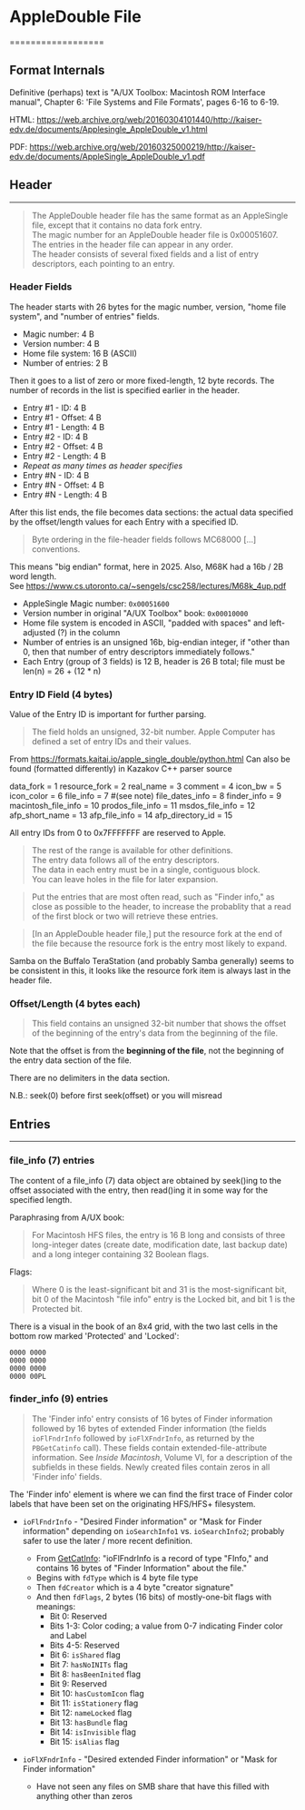 # AppleDouble File 
==================

## Format Internals

Definitive (perhaps) text is "A/UX Toolbox: Macintosh ROM Interface manual",
Chapter 6: 'File Systems and File Formats', pages 6-16 to 6-19.

HTML:
https://web.archive.org/web/20160304101440/http://kaiser-edv.de/documents/Applesingle_AppleDouble_v1.html

PDF:
https://web.archive.org/web/20160325000219/http://kaiser-edv.de/documents/AppleSingle_AppleDouble_v1.pdf


## Header
---------

> The AppleDouble header file has the same format as an AppleSingle file, except that it contains no data fork entry.   
> The magic number for an AppleDouble header file is 0x00051607.   
> The entries in the header file can appear in any order.    
> The header consists of several fixed fields and a list of entry descriptors, each pointing to an entry.

### Header Fields

The header starts with 26 bytes for the magic number, version, "home file system",
and "number of entries" fields.

* Magic number:        4 B
* Version number:      4 B
* Home file system:   16 B (ASCII)
* Number of entries:   2 B

Then it goes to a list of zero or more fixed-length, 12 byte records.
The number of records in the list is specified earlier in the header.

* Entry #1 - ID:       4 B
* Entry #1 - Offset:   4 B 
* Entry #1 - Length:   4 B
* Entry #2 - ID:       4 B
* Entry #2 - Offset:   4 B 
* Entry #2 - Length:   4 B
* _Repeat as many times as header specifies_
* Entry #N - ID:       4 B
* Entry #N - Offset:   4 B 
* Entry #N - Length:   4 B

After this list ends, the file becomes data sections: the actual data specified by
the offset/length values for each Entry with a specified ID.

> Byte ordering in the file-header fields follows MC68000 [...] conventions.

This means "big endian" format, here in 2025.
Also, M68K had a 16b / 2B word length.   
See https://www.cs.utoronto.ca/~sengels/csc258/lectures/M68k_4up.pdf

* AppleSingle Magic number: `0x00051600`
* Version number in original "A/UX Toolbox" book: `0x00010000`
* Home file system is encoded in ASCII, "padded with spaces" and left-adjusted (?) in the column
* Number of entries is an unsigned 16b, big-endian integer, if "other than 0, then that number of entry descriptors immediately follows."
* Each Entry (group of 3 fields) is 12 B, header is 26 B total; file must be len(n) = 26 + (12 * n)


### Entry ID Field (4 bytes)

Value of the Entry ID is important for further parsing.

> The field holds an unsigned, 32-bit number.
> Apple Computer has defined a set of entry IDs and their values.

From https://formats.kaitai.io/apple_single_double/python.html
Can also be found (formatted differently) in Kazakov C++ parser source

data_fork = 1
resource_fork = 2
real_name = 3
comment = 4
icon_bw = 5
icon_color = 6
file_info = 7   #(see note)
file_dates_info = 8
finder_info = 9
macintosh_file_info = 10
prodos_file_info = 11
msdos_file_info = 12
afp_short_name = 13
afp_file_info = 14
afp_directory_id = 15

All entry IDs from 0 to 0x7FFFFFFF are reserved to Apple.

> The rest of the range is available for other definitions.   
> The entry data follows all of the entry descriptors.   
> The data in each entry must be in a single, contiguous block.   
> You can leave holes in the file for later expansion.   

> Put the entries that are most often read, such as "Finder info," as close as possible to the header,
> to increase the probablity that a read of the first block or two will retrieve these entries.

> [In an AppleDouble header file,] put the resource fork at the end of the file because the resource fork is the entry most likely to expand.

Samba on the Buffalo TeraStation (and probably Samba generally) seems to be consistent in this,
it looks like the resource fork item is always last in the header file.


### Offset/Length (4 bytes each)

> This field contains an unsigned 32-bit number 
> that shows the offset of the beginning of the entry's data 
> from the beginning of the file.

Note that the offset is from the **beginning of the file**,
not the beginning of the entry data section of the file.  

There are no delimiters in the data section.

N.B.: seek(0) before first seek(offset) or you will misread


## Entries
----------

### file_info (7) entries

The content of a file_info (7) data object are obtained by seek()ing
to the offset associated with the entry, then read()ing it in some way
for the specified length.

Paraphrasing from A/UX book:

> For Macintosh HFS files, the entry is 16 B long and consists of
> three long-integer dates (create date, modification date, last backup date)
> and a long integer containing 32 Boolean flags.

Flags:

> Where 0 is the least-significant bit and 31 is the most-significant bit,
> bit 0 of the Macintosh "file info" entry is the Locked bit, and 
> bit 1 is the Protected bit.

There is a visual in the book of an 8x4 grid, with the two last cells in the bottom row
marked 'Protected' and 'Locked':

    0000 0000
    0000 0000
    0000 0000
    0000 00PL


### finder_info (9) entries

> The 'Finder info' entry consists of 16 bytes of Finder information followed by 16
> bytes of extended Finder information (the fields `ioFlFndrInfo` followed by 
> `ioFlXFndrInfo`, as returned by the `PBGetCatinfo` call). These fields contain
> extended-file-attribute information.  See _Inside Macintosh_, Volume VI, for a 
> description of the subfields in these fields. 
> Newly created files contain zeros in all 'Finder info' fields.

The 'Finder info' element is where we can find the first trace of Finder color labels
that have been set on the originating HFS/HFS+ filesystem.

* `ioFlFndrInfo` - "Desired Finder information" or "Mask for Finder information"
  depending on `ioSearchInfo1` vs. `ioSearchInfo2`; probably safer to use the 
  later / more recent definition.
    * From [GetCatInfo][]: "ioFlFndrInfo is a record of type "FInfo," 
      and contains 16 bytes of "Finder Information" about the file."
    * Begins with `fdType` which is 4 byte file type
    * Then `fdCreator` which is a 4 byte "creator signature"
    * And then `fdFlags`, 2 bytes (16 bits) of mostly-one-bit flags with meanings:
        * Bit 0: Reserved
        * Bits 1-3: Color coding; a value from 0-7 indicating Finder color and Label
        * Bits 4-5: Reserved
        * Bit 6: `isShared` flag
        * Bit 7: `hasNoINITs` flag
        * Bit 8: `hasBeenInited` flag
        * Bit 9: Reserved
        * Bit 10: `hasCustomIcon` flag
        * Bit 11: `isStationery` flag
        * Bit 12: `nameLocked` flag
        * Bit 13: `hasBundle` flag
        * Bit 14: `isInvisible` flag
        * Bit 15: `isAlias` flag

* `ioFlXFndrInfo` - "Desired extended Finder information" or "Mask for Finder information"
    * Have not seen any files on SMB share that have this filled with anything other than zeros

[GetCatInfo]: https://rbrown.incolor.com/tutorials/getcatinfo.htm
